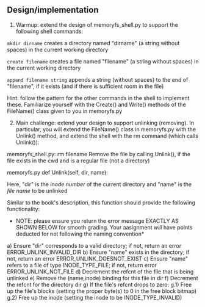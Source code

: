 ## Design/implementation

1. Warmup: extend the design of memoryfs_shell.py to support the following shell commands:

`mkdir dirname`
creates a directory named "dirname" (a string without spaces) in the current working directory

`create filename`
creates a file named "filename" (a string without spaces) in the current working directory

`append filename string`
appends a string (without spaces) to the end of "filename", if it exists (and if there is sufficient room in the file)

Hint: follow the pattern for the other commands in the shell to implement these. Familiarize yourself with the Create() and Write() methods of the FileName() class given to you in memoryfs.py

2. Main challenge: extend your design to support unlinking (removing). In particular, you will extend the FileName() class in memoryfs.py with the Unlink() method, and extend the shell with the rm command (which calls Unlink()):

memoryfs_shell.py:
rm filename
Remove the file by calling Unlink(), if the file exists in the cwd and is a regular file (not a directory)

memoryfs.py
def Unlink(self, dir, name):

Here, "dir" is the _inode number_ of the current directory and "name" is the _file name_ to be unlinked

Similar to the book's description, this function should provide the following functionality:

- NOTE: please ensure you return the error message EXACTLY AS SHOWN BELOW for smooth grading. Your aasignment _will_ have points deducted for not following the naming convention\*

a) Ensure "dir" corresponds to a valid directory; if not, return an error ERROR_UNLINK_INVALID_DIR
b) Ensure "name" exists in the directory; if not, return an error ERROR_UNLINK_DOESNOT_EXIST
c) Ensure "name" refers to a file of type INODE_TYPE_FILE; if not, return error ERROR_UNLINK_NOT_FILE
d) Decrement the refcnt of the file that is being unlinked
e) Remove the (name,inode) binding for this file in dir
f) Decrement the refcnt for the directory dir
g) If the file's refcnt drops to zero:
g.1) Free up the file's blocks (setting the proper byte(s) to 0 in the free block bitmap)
g.2) Free up the inode (setting the inode to be INODE_TYPE_INVALID)
